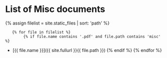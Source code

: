 # List of Misc documents

{% assign filelist = site.static_files | sort: 'path'  %}
    
       {% for file in filelist %}
            {% if file.name contains '.pdf' and file.path contains 'misc' %}
 - [{{ file.name }}]({{ site.fullurl }}{{ file.path }})
            {% endif %}
        {% endfor %}
        
